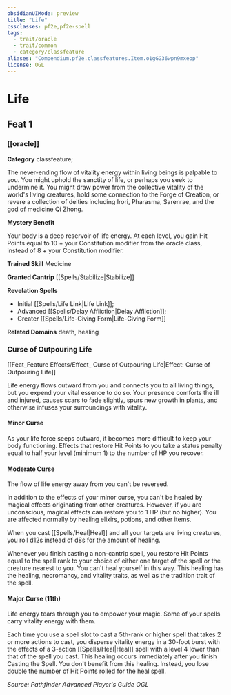 ```yaml
---
obsidianUIMode: preview
title: "Life"
cssclasses: pf2e,pf2e-spell
tags:
  - trait/oracle
  - trait/common
  - category/classfeature
aliases: "Compendium.pf2e.classfeatures.Item.o1gGG36wpn9mxeop"
license: OGL
---
```

# Life
## Feat 1
### [[oracle]]

**Category** classfeature; 




The never-ending flow of vitality energy within living beings is palpable to you. You might uphold the sanctity of life, or perhaps you seek to undermine it. You might draw power from the collective vitality of the world's living creatures, hold some connection to the Forge of Creation, or revere a collection of deities including Irori, Pharasma, Sarenrae, and the god of medicine Qi Zhong.

**Mystery Benefit**

Your body is a deep reservoir of life energy. At each level, you gain Hit Points equal to 10 + your Constitution modifier from the oracle class, instead of 8 + your Constitution modifier.

**Trained Skill** Medicine

**Granted Cantrip** [[Spells/Stabilize|Stabilize]]

**Revelation Spells**

*   Initial [[Spells/Life Link|Life Link]];
*   Advanced [[Spells/Delay Affliction|Delay Affliction]];
*   Greater [[Spells/Life-Giving Form|Life-Giving Form]]

**Related Domains** death, healing

### Curse of Outpouring Life

[[Feat_Feature Effects/Effect_ Curse of Outpouring Life|Effect: Curse of Outpouring Life]]

Life energy flows outward from you and connects you to all living things, but you expend your vital essence to do so. Your presence comforts the ill and injured, causes scars to fade slightly, spurs new growth in plants, and otherwise infuses your surroundings with vitality.

#### Minor Curse

As your life force seeps outward, it becomes more difficult to keep your body functioning. Effects that restore Hit Points to you take a status penalty equal to half your level (minimum 1) to the number of HP you recover.

#### Moderate Curse

The flow of life energy away from you can't be reversed.

In addition to the effects of your minor curse, you can't be healed by magical effects originating from other creatures. However, if you are unconscious, magical effects can restore you to 1 HP (but no higher). You are affected normally by healing elixirs, potions, and other items.

When you cast [[Spells/Heal|Heal]] and all your targets are living creatures, you roll d12s instead of d8s for the amount of healing.

Whenever you finish casting a non-cantrip spell, you restore Hit Points equal to the spell rank to your choice of either one target of the spell or the creature nearest to you. You can't heal yourself in this way. This healing has the healing, necromancy, and vitality traits, as well as the tradition trait of the spell.

#### Major Curse (11th)

Life energy tears through you to empower your magic. Some of your spells carry vitality energy with them.

Each time you use a spell slot to cast a 5th-rank or higher spell that takes 2 or more actions to cast, you disperse vitality energy in a 30-foot burst with the effects of a 3-action [[Spells/Heal|Heal]] spell with a level 4 lower than that of the spell you cast. This healing occurs immediately after you finish Casting the Spell. You don't benefit from this healing. Instead, you lose double the number of Hit Points rolled for the heal spell.

*Source: Pathfinder Advanced Player's Guide*
*OGL*